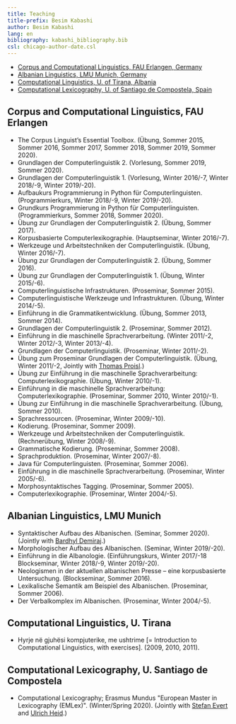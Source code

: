 ```yaml
---
title: Teaching 
title-prefix: Besim Kabashi
author: Besim Kabashi
lang: en
bibliography: kabashi_bibliography.bib
csl: chicago-author-date.csl
---
```



- [Corpus and Computational Linguistics, FAU Erlangen, Germany](#corpus-and-computational-linguistics-fau-erlangen)
- [Albanian Linguistics, LMU Munich, Germany](#albanian-linguistics-lmu-munich)
- [Computational Linguistics, U. of Tirana, Albania](#computational-linguistics-ut-tirana)
- [Computational Lexicography, U. of Santiago de Compostela, Spain](#computational-lexicography-usc-santiago-de-compostela)


## Corpus and Computational Linguistics, FAU Erlangen ##

- The Corpus Linguist’s Essential Toolbox. (Übung, Sommer 2015, Sommer 2016, Sommer 2017, Sommer 2018, Sommer 2019, Sommer 2020).
- Grundlagen der Computerlinguistik 2. (Vorlesung, Sommer 2019, Sommer 2020).
- Grundlagen der Computerlinguistik 1. (Vorlesung, Winter 2016/-7, Winter 2018/-9, Winter 2019/-20). 
- Aufbaukurs Programmierung in Python für Computerlinguisten. (Programmierkurs, Winter 2018/-9, Winter 2019/-20).
- Grundkurs Programmierung in Python für Computerlinguisten. (Programmierkurs, Sommer 2018, Sommer 2020).
- Übung zur Grundlagen der Computerlinguistik 2. (Übung, Sommer 2017). 
- Korpusbasierte Computerlexikographie. (Hauptseminar, Winter 2016/-7). 
- Werkzeuge und Arbeitstechniken der Computerlinguistik. (Übung, Winter 2016/-7). 
- Übung zur Grundlagen der Computerlinguistik 2. (Übung, Sommer 2016). 
- Übung zur Grundlagen der Computerlinguistik 1. (Übung, Winter 2015/-6).
- Computerlinguistische Infrastrukturen. (Proseminar, Sommer 2015).
- Computerlinguistische Werkzeuge und Infrastrukturen. (Übung, Winter 2014/-5). 
- Einführung in die Grammatikentwicklung. (Übung, Sommer 2013, Sommer 2014).
- Grundlagen der Computerlinguistik 2. (Proseminar, Sommer 2012).
- Einführung in die maschinelle Sprachverarbeitung. (Winter 2011/-2, Winter 2012/-3, Winter 2013/-4).
- Grundlagen der Computerlinguistik. (Proseminar, Winter 2011/-2).
- Übung zum Proseminar Grundlagen der Computerlinguistik. (Übung, Winter 2011/-2, Jointly with [Thomas Proisl](http://www.thomas-proisl.de/).) 
- Übung zur Einführung in die maschinelle Sprachverarbeitung: Computerlexikographie. (Übung, Winter 2010/-1).
- Einführung in die maschinelle Sprachverarbeitung: Computerlexikographie. (Proseminar, Sommer 2010, Winter 2010/-1).
- Übung zur Einführung in die maschinelle Sprachverarbeitung. (Übung, Sommer 2010).
- Sprachressourcen. (Proseminar, Winter 2009/-10). 
- Kodierung. (Proseminar, Sommer 2009). 
- Werkzeuge und Arbeitstechniken der Computerlinguistik. (Rechnerübung, Winter 2008/-9).
- Grammatische Kodierung. (Proseminar, Sommer 2008). 
- Sprachproduktion. (Proseminar, Winter 2007/-8).
- Java für Computerlinguisten. (Proseminar, Sommer 2006). 
- Einführung in die maschinelle Sprachverarbeitung. (Proseminar, Winter 2005/-6).
- Morphosyntaktisches Tagging. (Proseminar, Sommer 2005).
- Computerlexikographie. (Proseminar, Winter 2004/-5).


## Albanian Linguistics, LMU Munich ##

- Syntaktischer Aufbau des Albanischen. (Seminar, Sommer 2020). (Jointly with [Bardhyl Demiraj](https://www.albanologie.uni-muenchen.de/personen/professoren/demiraj/index.html).)
- Morphologischer Aufbau des Albanischen. (Seminar, Winter 2019/-20). 
- Einführung in die Albanologie. (Einführungskurs, Winter 2017/-18 Blockseminar, Winter 2018/-9, Winter 2019/-20).
- Neologismen in der aktuellen albanischen Presse – eine korpusbasierte Untersuchung. (Blockseminar, Sommer 2016). 
- Lexikalische Semantik am Beispiel des Albanischen. (Proseminar, Sommer 2006). 
- Der Verbalkomplex im Albanischen. (Proseminar, Winter 2004/-5). 


## Computational Linguistics, U. Tirana ##

- Hyrje në gjuhësi kompjuterike, me ushtrime [= Introduction to Computational Linguistics, with exercises]. (2009, 2010, 2011).


## Computational Lexicography, U. Santiago de Compostela ##

- Computational Lexicography; Erasmus Mundus "European Master in Lexicography (EMLex)". (Winter/Spring 2020). (Jointly with [Stefan Evert](http://www.stefan-evert.de/) and [Ulrich Heid](https://www.uni-hildesheim.de/fb3/institute/iwist/mitglieder/heid/).)


<!-- ## News ## -->

